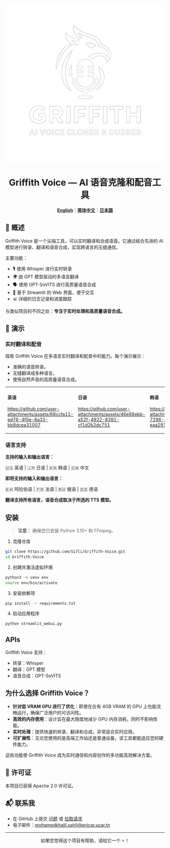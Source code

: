 <div align="center">

<img src="/docs/logo.png" alt="Griffith Voice Logo" height="500" width="500">

# Griffith Voice — AI 语音克隆和配音工具

[**English**](/README.md)｜[**简体中文**](/translations/README.zh.md)｜[**日本語**](/translations/README.ja.md)

</div>

## 🌟 概述

Griffith Voice 是一个尖端工具，可以实时翻译和合成语音。它通过结合先进的 AI 模型进行转录、翻译和语音合成，实现跨语言的无缝通信。

主要功能：
- 🎙️ 使用 Whisper 进行实时转录
- 🌍 由 GPT 模型驱动的多语言翻译
- 🗣️ 使用 GPT-SoVITS 进行高质量语音合成
- 🚀 基于 Streamlit 的 Web 界面，便于交互
- 📊 详细的日志记录和进度跟踪

与类似项目的不同之处：**专注于实时处理和高质量语音合成。**

## 🎥 演示

### 实时翻译和配音

探索 Griffith Voice 在多语言实时翻译和配音中的能力。每个演示展示：
- 准确的语音转录。
- 无缝翻译成多种语言。
- 使用自然声音的高质量语音合成。

<table>
<tr>
<td width="25%">

#### 英语
https://github.com/user-attachments/assets/68ccfa11-ed76-4f0e-8a33-bb8dcea31007

</td>
<td width="25%">

#### 日语
https://github.com/user-attachments/assets/46e88ebb-a52f-4922-8391-cf1d2b2dc751

</td>
<td width="25%">

#### 韩语
https://github.com/user-attachments/assets/60194f04-7296-40d0-8501-eaa291e94793

</td>
<td width="25%">

#### 中文
https://github.com/user-attachments/assets/9d65ace4-115d-4e9b-b6f4-b96ae6ee6e0b

</td>
</tr>
</table>

### 语言支持

**支持的输入和输出语言：**

🇺🇸 英语 | 🇯🇵 日语 | 🇰🇷 韩语 | 🇨🇳 中文

**即将支持的输入和输出语言：**

🇪🇭 阿拉伯语 | 🇫🇷 法语 | 🇷🇺 俄语 | 🇩🇪 德语

**翻译支持所有语言，语音合成取决于所选的 TTS 模型。**

## 安装

> **注意：** 确保您已安装 Python 3.10+ 和 FFmpeg。

1. 克隆仓库

```bash
git clone https://github.com/Si7li/Griffith-Voice.git
cd Griffith-Voice
```

2. 创建并激活虚拟环境

```bash
python3 -m venv env
source env/bin/activate
```

3. 安装依赖项

```bash
pip install -r requirements.txt
```

4. 启动应用程序

```bash
python streamlit_webui.py
```

## APIs
Griffith Voice 支持：
- 转录：Whisper
- 翻译：GPT 模型
- 语音合成：GPT-SoVITS

## 为什么选择 Griffith Voice？

- **针对低 VRAM GPU 进行了优化**：即使在仅有 4GB VRAM 的 GPU 上也能流畅运行，确保广泛用户的可访问性。
- **高效的内存使用**：设计旨在最大限度地减少 GPU 内存消耗，同时不影响性能。
- **实时处理**：提供快速的转录、翻译和合成，非常适合实时应用。
- **可扩展性**：无论您使用的是高端工作站还是普通设备，该工具都能适应您的硬件能力。

这些功能使 Griffith Voice 成为实时通信和内容创作的多功能高效解决方案。

## 📄 许可证

本项目已获得 Apache 2.0 许可证。

## 📬 联系我

- 在 GitHub 上提交 [问题](https://github.com/Si7li/Griffith-Voice/issues) 或 [拉取请求](https://github.com/Si7li/Griffith-Voice/pulls)
- 电子邮件：mohamedkhalil.sahli@enicar.ucar.tn

---

<p align="center">如果您觉得这个项目有帮助，请给它一个 ⭐️！</p>
